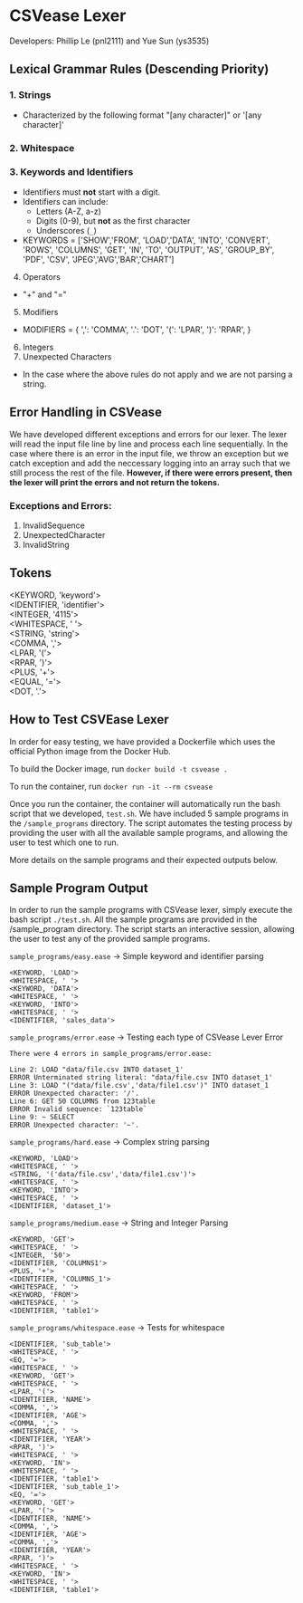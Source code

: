 # CSVease Lexer
Developers: Phillip Le (pnl2111) and Yue Sun (ys3535)

## Lexical Grammar Rules (Descending Priority)
### 1. Strings
- Characterized by the following format "[any character]" or '[any character]'
### 2. Whitespace 
### 3. Keywords and Identifiers
- Identifiers must **not** start with a digit.
- Identifiers can include:
  - Letters (A-Z, a-z)
  - Digits (0-9), but **not** as the first character
  - Underscores (`_`)
- KEYWORDS = ['SHOW','FROM', 'LOAD','DATA', 'INTO', 'CONVERT', 'ROWS', 'COLUMNS', 'GET', 'IN', 'TO', 'OUTPUT', 'AS', 'GROUP_BY', 'PDF', 'CSV', 'JPEG','AVG','BAR','CHART']

4. Operators 
- "+" and "="
5. Modifiers
- MODIFIERS = {
            ',': 'COMMA',
            '.': 'DOT',
            '(': 'LPAR',
            ')': 'RPAR',
        }
6. Integers 
7. Unexpected Characters
- In the case where the above rules do not apply and we are not parsing a string.

## Error Handling in CSVease
We have developed different exceptions and errors for our lexer. The lexer will read the input file line by line and process each line sequentially. In the case where there is an error in the input file, we throw an exception but we catch exception and add the neccessary logging into an array such that we still process the rest of the file. **However, if there were errors present, then the lexer will print the errors and not return the tokens.**

### Exceptions and Errors:
1. InvalidSequence
2. UnexpectedCharacter
3. InvalidString


## Tokens
<KEYWORD, 'keyword'>\
<IDENTIFIER, 'identifier'>\
<INTEGER, '4115'>\
<WHITESPACE, ' '>\
<STRING, 'string'>\
<COMMA, ','>\
<LPAR, '('>\
<RPAR, ')'>\
<PLUS, '+'>\
<EQUAL, '='>\
<DOT, '.'>

## How to Test CSVEase Lexer
In order for easy testing, we have provided a Dockerfile which uses the official Python image from the Docker Hub. 

To build the Docker image, run `docker build -t csvease .`

To run the container, run `docker run -it --rm csvease`

Once you run the container, the container will automatically run the bash script that we developed, `test.sh`. We have included 5 sample programs in the `/sample_programs` directory. The script automates the testing process by providing the user with all the available sample programs, and allowing the user to test which one to run. 

More details on the sample programs and their expected outputs below.


## Sample Program Output

In order to run the sample programs with CSVease lexer, simply execute the bash script `./test.sh`. All the sample programs are provided in the /sample_program directory. The script starts an interactive session, allowing the user to test any of the provided sample programs. 

`sample_programs/easy.ease` -> Simple keyword and identifier parsing
```
<KEYWORD, 'LOAD'>
<WHITESPACE, ' '>
<KEYWORD, 'DATA'>
<WHITESPACE, ' '>
<KEYWORD, 'INTO'>
<WHITESPACE, ' '>
<IDENTIFIER, 'sales_data'>
```
`sample_programs/error.ease` -> Testing each type of CSVease Lever Error

```
There were 4 errors in sample_programs/error.ease:

Line 2: LOAD "data/file.csv INTO dataset_1'
ERROR Unterminated string literal: "data/file.csv INTO dataset_1'
Line 3: LOAD "("data/file.csv','data/file1.csv')" INTO dataset_1
ERROR Unexpected character: '/'.
Line 6: GET 50 COLUMNS from 123table
ERROR Invalid sequence: `123table`
Line 9: ~ SELECT 
ERROR Unexpected character: '~'.
```

`sample_programs/hard.ease` -> Complex string parsing
```
<KEYWORD, 'LOAD'>
<WHITESPACE, ' '>
<STRING, '('data/file.csv','data/file1.csv')'>
<WHITESPACE, ' '>
<KEYWORD, 'INTO'>
<WHITESPACE, ' '>
<IDENTIFIER, 'dataset_1'>
```

`sample_programs/medium.ease` -> String and Integer Parsing
```
<KEYWORD, 'GET'>
<WHITESPACE, ' '>
<INTEGER, '50'>
<IDENTIFIER, 'COLUMNS1'>
<PLUS, '+'>
<IDENTIFIER, 'COLUMNS_1'>
<WHITESPACE, ' '>
<KEYWORD, 'FROM'>
<WHITESPACE, ' '>
<IDENTIFIER, 'table1'>
```

`sample_programs/whitespace.ease` -> Tests for whitespace
```
<IDENTIFIER, 'sub_table'>
<WHITESPACE, ' '>
<EQ, '='>
<WHITESPACE, ' '>
<KEYWORD, 'GET'>
<WHITESPACE, ' '>
<LPAR, '('>
<IDENTIFIER, 'NAME'>
<COMMA, ','>
<IDENTIFIER, 'AGE'>
<COMMA, ','>
<WHITESPACE, ' '>
<IDENTIFIER, 'YEAR'>
<RPAR, ')'>
<WHITESPACE, ' '>
<KEYWORD, 'IN'>
<WHITESPACE, ' '>
<IDENTIFIER, 'table1'>
<IDENTIFIER, 'sub_table_1'>
<EQ, '='>
<KEYWORD, 'GET'>
<LPAR, '('>
<IDENTIFIER, 'NAME'>
<COMMA, ','>
<IDENTIFIER, 'AGE'>
<COMMA, ','>
<IDENTIFIER, 'YEAR'>
<RPAR, ')'>
<WHITESPACE, ' '>
<KEYWORD, 'IN'>
<WHITESPACE, ' '>
<IDENTIFIER, 'table1'>
```



